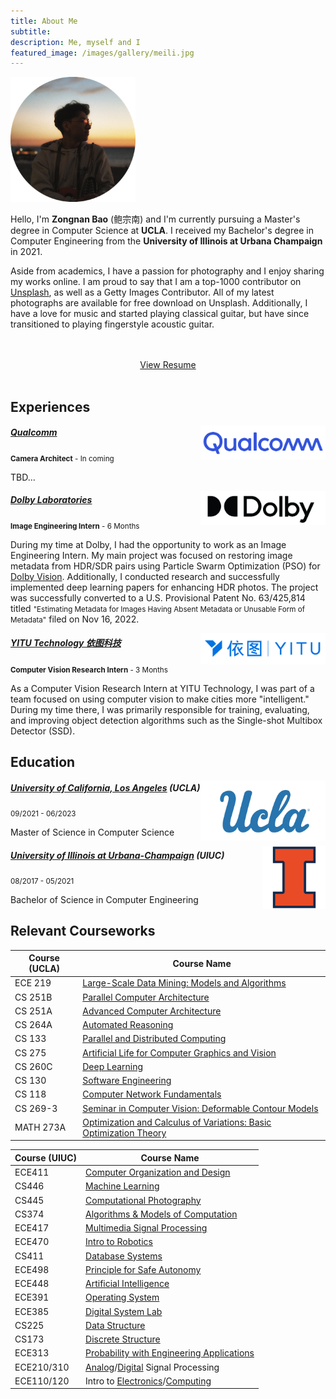 ```yaml
---
title: About Me
subtitle: 
description: Me, myself and I
featured_image: /images/gallery/meili.jpg
---
```


<img src="/images/face/zb-circle.png" alt="drawing" width="200"/>

Hello, I'm **Zongnan Bao** (鲍宗南) and I'm currently pursuing a Master's degree in Computer Science at **UCLA**. I received my Bachelor's degree in Computer Engineering from the **University of Illinois at Urbana Champaign** in 2021.

Aside from academics, I have a passion for photography and I enjoy sharing my works online. I am proud to say that I am a top-1000 contributor on [Unsplash](https://unsplash.com/@nick19981122), as well as a Getty Images Contributor. All of my latest photographs are available for free download on Unsplash. Additionally, I have a love for music and started playing classical guitar, but have since transitioned to playing fingerstyle acoustic guitar. 



<br>
<br>
<center>
    <a href="/resume" class="button button--large">View Resume</a>
</center>


<br>

## Experiences

<img src="/images/misc/qualcomm.png" alt="qualcomm-logo" width="200" align="right"/>

##### [Qualcomm](https://www.qualcomm.com/home)
<small>**Camera Architect** - In coming</small>

TBD...


<img src="/images/misc/dolby.png" alt="dolby-logo" width="200" align="right"/>

##### [Dolby Laboratories](https://www.dolby.com/)
<small>**Image Engineering Intern** - 6 Months</small>

During my time at Dolby, I had the opportunity to work as an Image Engineering Intern. My main project was focused on restoring image metadata from HDR/SDR pairs using Particle Swarm Optimization (PSO) for [Dolby Vision](https://www.dolby.com/technologies/dolby-vision/). Additionally, I conducted research and successfully implemented deep learning papers for enhancing HDR photos. The project was successfully converted to a U.S. Provisional Patent No. 63/425,814 titled <small>"Estimating Metadata for Images Having Absent Metadata or Unusable Form of Metadata"</small> filed on Nov 16, 2022.


<img src="/images/misc/yitu.png" alt="yitu-logo" width="200" align="right"/>

##### [YITU Technology 依图科技](https://www.yitutech.com/en) 
<small>**Computer Vision Research Intern** - 3 Months</small>

As a Computer Vision Research Intern at YITU Technology, I was part of a team focused on using computer vision to make cities more "intelligent." During my time there, I was primarily responsible for training, evaluating, and improving object detection algorithms such as the Single-shot Multibox Detector (SSD). 

## Education

<img src="/images/misc/ucla.png" alt="yitu-logo" width="200" align="right"/>

##### [University of California, Los Angeles](https://www.cs.ucla.edu/) (UCLA)
<small>09/2021 - 06/2023</small>

Master of Science in Computer Science

<img src="/images/misc/uiuc.png" alt="yitu-logo" width="100" align="right"/>

##### [University of Illinois at Urbana-Champaign](https://ece.illinois.edu/) (UIUC)
<small>08/2017 - 05/2021</small>

Bachelor of Science in Computer Engineering

## Relevant Courseworks

| Course (UCLA)  | Course Name |
| ------------- | ------------- |
| ECE 219  | [Large-Scale Data Mining: Models and Algorithms](https://www.bruinwalk.com/classes/ec-engr-219/) |
| CS 251B  | [Parallel Computer Architecture](https://www.bruinwalk.com/classes/com-sci-251b/) |
| CS 251A  | [Advanced Computer Architecture](https://www.bruinwalk.com/classes/com-sci-251a/) |
| CS 264A  | [Automated Reasoning](https://www.bruinwalk.com/classes/com-sci-264a/) |
| CS 133  | [Parallel and Distributed Computing](https://www.bruinwalk.com/classes/com-sci-133/) |
| CS 275  | [Artificial Life for Computer Graphics and Vision](https://www.coursicle.com/ucla/courses/COMSCI/275/) |
| CS 260C  | [Deep Learning](https://bruinlearn.ucla.edu/courses/108940) |
| CS 130  | [Software Engineering](https://bruinlearn.ucla.edu/courses/109762) |
| CS 118  | [Computer Network Fundamentals](https://bruinlearn.ucla.edu/courses/109760) |
| CS 269-3  | [Seminar in Computer Vision: Deformable Contour Models](https://ccle.ucla.edu/course/view/21F-COMSCI269-3) |
| MATH 273A  | [Optimization and Calculus of Variations: Basic Optimization Theory](https://ccle.ucla.edu/course/view/21F-MATH273A-1) |

| Course (UIUC)  | Course Name |
| ------------- | ------------- |
| ECE411  | [Computer Organization and Design](https://courses.grainger.illinois.edu/ece411/fa2021/course.html) |
| CS446  | [Machine Learning](https://relate.cs.illinois.edu/course/CS446-fa20/) |
| CS445  | [Computational Photography](https://courses.engr.illinois.edu/cs445/fa2020/) |
| CS374  | [Algorithms & Models of Computation](https://courses.engr.illinois.edu/cs374/fa2020/) |
| ECE417 | [Multimedia Signal Processing](https://courses.engr.illinois.edu/ece417/fa2020/) |
| ECE470 | [Intro to Robotics](https://publish.illinois.edu/ece470-intro-robotics/syllabus/) |
| CS411  | [Database Systems](https://cs.illinois.edu/academics/courses/CS411) |
| ECE498 | [Principle for Safe Autonomy](https://publish.illinois.edu/safe-autonomy/) |
| ECE448 | [Artificial Intelligence](https://ece.illinois.edu/academics/courses/profile/ECE448) |
| ECE391 | [Operating System](https://ece.illinois.edu/academics/courses/profile/ECE391) |
| ECE385 | [Digital System Lab](https://ece.illinois.edu/academics/courses/profile/ECE385) |
| CS225  | [Data Structure](https://cs.illinois.edu/courses/profile/CS225) |
| CS173  | [Discrete Structure](https://cs.illinois.edu/courses/profile/CS173) |
| ECE313 | [Probability with Engineering Applications](https://ece.illinois.edu/academics/courses/profile/ECE313) |
| ECE210/310 | [Analog](https://ece.illinois.edu/academics/courses/profile/ECE210)/[Digital](https://ece.illinois.edu/academics/courses/profile/ECE310) Signal Processing |
| ECE110/120 | Intro to [Electronics](https://ece.illinois.edu/academics/courses/profile/ECE110)/[Computing](https://ece.illinois.edu/academics/courses/profile/ECE120)  |